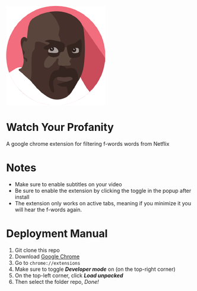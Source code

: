 ![](https://raw.githubusercontent.com/eesayas/watch-your-profanity/master/icon128.png)

# Watch Your Profanity
A google chrome extension for filtering f-words words from Netflix

# Notes
- Make sure to enable subtitles on your video
- Be sure to enable the extension by clicking the toggle in the popup after install
- The extension only works on active tabs, meaning if you minimize it you will hear the f-words again.

# Deployment Manual
1. Git clone this repo
2. Download [Google Chrome](https://www.google.ca/chrome/)
3. Go to ```chrome://extensions```
4. Make sure to toggle ***Developer mode*** on (on the top-right corner)
5. On the top-left corner, click ***Load unpacked***
6. Then select the folder repo, *Done!*

